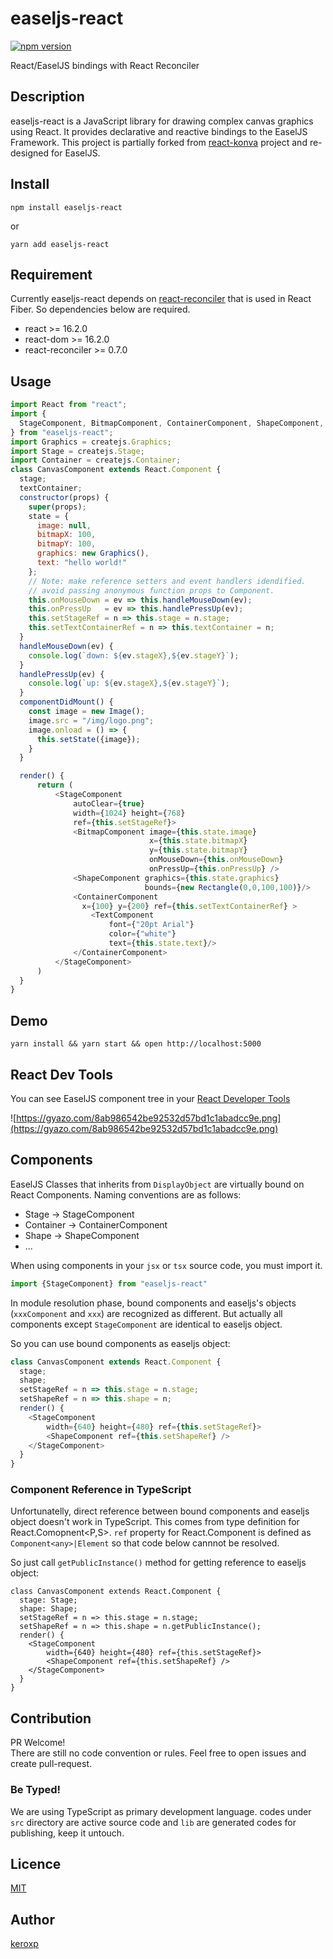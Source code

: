 # easeljs-react

[![npm version](https://badge.fury.io/js/easeljs-react.svg)](https://badge.fury.io/js/easeljs-react)

React/EaselJS bindings with React Reconciler

## Description

easeljs-react is a JavaScript library for drawing complex canvas graphics using React.
It provides declarative and reactive bindings to the EaselJS Framework.
This project is partially forked from [react-konva](https://github.com/lavrton/react-konva) project and re-designed for EaselJS.

## Install

```
npm install easeljs-react
```

or

```
yarn add easeljs-react
```

## Requirement

Currently easeljs-react depends on [react-reconciler](https://github.com/facebook/react/tree/master/packages/react-reconciler) that is used in React Fiber. So dependencies below are required.

- react >= 16.2.0
- react-dom >= 16.2.0
- react-reconciler >= 0.7.0

## Usage

```JavaScript
import React from "react";
import {
  StageComponent, BitmapComponent, ContainerComponent, ShapeComponent, TextComponent
} from "easeljs-react";
import Graphics = createjs.Graphics;
import Stage = createjs.Stage;
import Container = createjs.Container;
class CanvasComponent extends React.Component {
  stage;
  textContainer;
  constructor(props) {
    super(props);
    state = {
      image: null,
      bitmapX: 100,
      bitmapY: 100,
      graphics: new Graphics(),
      text: "hello world!"
    };
    // Note: make reference setters and event handlers idendified.
    // avoid passing anonymous function props to Component.
    this.onMouseDown = ev => this.handleMouseDown(ev);
    this.onPressUp   = ev => this.handlePressUp(ev);
    this.setStageRef = n => this.stage = n.stage;
    this.setTextContainerRef = n => this.textContainer = n;
  }
  handleMouseDown(ev) {
    console.log(`down: ${ev.stageX},${ev.stageY}`);
  }
  handlePressUp(ev) {
    console.log(`up: ${ev.stageX},${ev.stageY}`);
  }
  componentDidMount() {
    const image = new Image();
    image.src = "/img/logo.png";  
    image.onload = () => {
      this.setState({image});            
    }
  }

  render() {
      return (
          <StageComponent
              autoClear={true}              
              width={1024} height={768}
              ref={this.setStageRef}>
              <BitmapComponent image={this.state.image}
                               x={this.state.bitmapX}
                               y={this.state.bitmapY}
                               onMouseDown={this.onMouseDown}
                               onPressUp={this.onPressUp} />
              <ShapeComponent graphics={this.state.graphics}
                              bounds={new Rectangle(0,0,100,100)}/>
              <ContainerComponent
                x={100} y={200} ref={this.setTextContainerRef} >
                  <TextComponent
                      font={"20pt Arial"}
                      color={"white"}
                      text={this.state.text}/>
              </ContainerComponent>
          </StageComponent>
      )
  }
}
```

## Demo

```
yarn install && yarn start && open http://localhost:5000
```

## React Dev Tools

You can see EaselJS component tree in your [React Developer Tools](https://chrome.google.com/webstore/detail/react-developer-tools/fmkadmapgofadopljbjfkapdkoienihi)

![https://gyazo.com/8ab986542be92532d57bd1c1abadcc9e.png](https://gyazo.com/8ab986542be92532d57bd1c1abadcc9e.png)

## Components

EaselJS Classes that inherits from `DisplayObject` are virtually bound on React Components. Naming conventions are as follows:

- Stage -> StageComponent
- Container -> ContainerComponent
- Shape -> ShapeComponent
- ...

When using components in your `jsx` or `tsx` source code, you must import it.

```js
import {StageComponent} from "easeljs-react"
```

In module resolution phase, bound components and easeljs's objects (`xxxComponent` and `xxx`) are recognized as different. But actually all components except `StageComponent` are identical to easeljs object.

So you can use bound components as easeljs object:

```js
class CanvasComponent extends React.Component {
  stage;
  shape;  
  setStageRef = n => this.stage = n.stage;
  setShapeRef = n => this.shape = n;  
  render() {
    <StageComponent
        width={640} height={480} ref={this.setStageRef}>
        <ShapeComponent ref={this.setShapeRef} />                       
    </StageComponent>
  }
}
```
### Component Reference in TypeScript

Unfortunatelly, direct reference between bound components and easeljs object doesn't work in TypeScript. This comes from type definition for React.Comopnent<P,S>. `ref` property for React.Component is defined as `Component<any>|Element` so that code below cannnot be resolved.

So just call `getPublicInstance()` method for getting reference to easeljs object:
```tsx
class CanvasComponent extends React.Component {
  stage: Stage;
  shape: Shape;
  setStageRef = n => this.stage = n.stage;
  setShapeRef = n => this.shape = n.getPublicInstance();
  render() {
    <StageComponent
        width={640} height={480} ref={this.setStageRef}>
        <ShapeComponent ref={this.setShapeRef} />                       
    </StageComponent>
  }
}
```

## Contribution

PR Welcome!  
There are still no code convention or rules.
Feel free to open issues and create pull-request.

### Be Typed!
We are using TypeScript as primary development language. codes under `src` directory are active source code and `lib` are generated codes for publishing, keep it untouch.

## Licence

[MIT](https://github.com/tcnksm/tool/blob/master/LICENCE)

## Author

[keroxp](https://github.com/keroxp)

